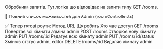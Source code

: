 Обробники запитів. Тут логіка що відповідає на запити типу GET /rooms.

🧩 Повний список можливостей для Admin (roomController.ts)

✅ Тепер готові роути:
Метод URL Що робить Хто має доступ
GET /rooms Повертає всі кімнати адміна admin
POST /rooms Створює нову кімнату admin
PUT /rooms/:id Редагує всю кімнату admin
PUT /rooms/:id/status Змінює статус admin, editor
DELETE /rooms/:id Видаляє кімнату admin
